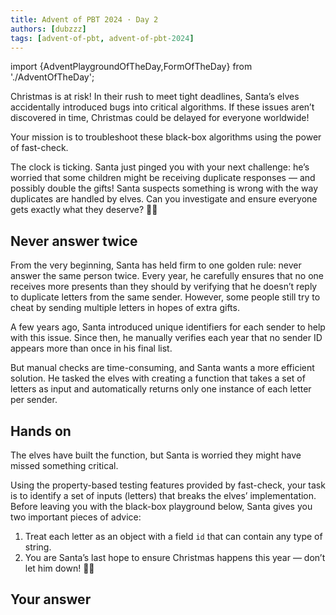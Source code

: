 ```yaml
---
title: Advent of PBT 2024 · Day 2
authors: [dubzzz]
tags: [advent-of-pbt, advent-of-pbt-2024]
---
```


import {AdventPlaygroundOfTheDay,FormOfTheDay} from './AdventOfTheDay';

Christmas is at risk! In their rush to meet tight deadlines, Santa’s elves accidentally introduced bugs into critical algorithms. If these issues aren’t discovered in time, Christmas could be delayed for everyone worldwide!

Your mission is to troubleshoot these black-box algorithms using the power of fast-check.

The clock is ticking. Santa just pinged you with your next challenge: he’s worried that some children might be receiving duplicate responses — and possibly double the gifts! Santa suspects something is wrong with the way duplicates are handled by elves. Can you investigate and ensure everyone gets exactly what they deserve? 🎄🔧

<!--truncate-->

## Never answer twice

From the very beginning, Santa has held firm to one golden rule: never answer the same person twice. Every year, he carefully ensures that no one receives more presents than they should by verifying that he doesn’t reply to duplicate letters from the same sender. However, some people still try to cheat by sending multiple letters in hopes of extra gifts.

A few years ago, Santa introduced unique identifiers for each sender to help with this issue. Since then, he manually verifies each year that no sender ID appears more than once in his final list.

But manual checks are time-consuming, and Santa wants a more efficient solution. He tasked the elves with creating a function that takes a set of letters as input and automatically returns only one instance of each letter per sender.

## Hands on

The elves have built the function, but Santa is worried they might have missed something critical.

Using the property-based testing features provided by fast-check, your task is to identify a set of inputs (letters) that breaks the elves’ implementation. Before leaving you with the black-box playground below, Santa gives you two important pieces of advice:

1. Treat each letter as an object with a field `id` that can contain any type of string.
2. You are Santa’s last hope to ensure Christmas happens this year — don’t let him down! 🎄🔧

<AdventPlaygroundOfTheDay />

## Your answer

<FormOfTheDay />
